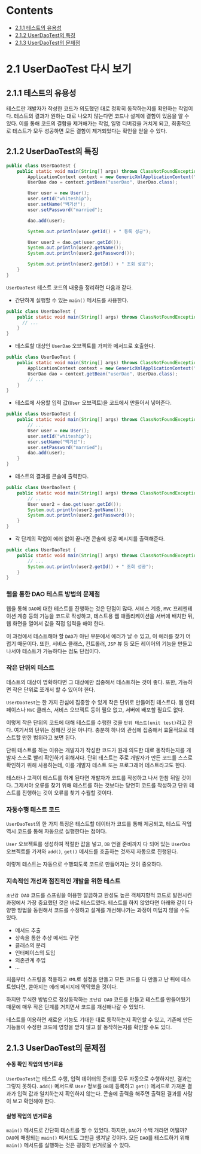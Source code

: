 # Contents

- [2.1.1 테스트의 유용성](#211-테스트의-유용성)
- [2.1.2 UserDaoTest의 특징](#212-UserDaoTest의-특징)
- [2.1.3 UserDaoTest의 문제점](#213-UserDaoTest의-문제점)

# 2.1 UserDaoTest 다시 보기

## 2.1.1 테스트의 유용성

테스트란 개발자가 작성한 코드가 의도했던 대로 정확히 동작하는지를 확인하는 작업이다. 테스트의 결과가 원하는 대로 나오지 않는다면 코드나 설계에 결함이 있음을 알 수 있다. 이를 통해 코드의 결함을 제거해가는 작업, 일명 디버깅을 거치게 되고, 최종적으로 테스트가 모두 성공하면 모든 결함이 제거되었다는 확인을 얻을 수 있다.

## 2.1.2 UserDaoTest의 특징

```java
public class UserDaoTest {
    public static void main(String[] args) throws ClassNotFoundException, SQLException {
        ApplicationContext context = new GenericXmlApplicationContext("applicationContext.xml");
        UserDao dao = context.getBean("userDao", UserDao.class);

        User user = new User();
        user.setId("whiteship");
        user.setName("백기선");
        user.setPassword("married");

        dao.add(user);

        System.out.println(user.getId() + " 등록 성공");

        User user2 = dao.get(user.getId());
        System.out.println(user2.getName());
        System.out.println(user2.getPassword());

        System.out.println(user2.getId() + " 조회 성공");
    }
}
```

`UserDaoTest` 테스트 코드의 내용을 정리하면 다음과 같다.

- 간단하게 실행할 수 있는 `main()` 메서드를 사용한다.

```java
public class UserDaoTest {
    public static void main(String[] args) throws ClassNotFoundException, SQLException {
      // ...
    }
}
```

- 테스트할 대상인 `UserDao` 오브젝트를 가져와 메서드로 호출한다.

```java
public class UserDaoTest {
    public static void main(String[] args) throws ClassNotFoundException, SQLException {
        ApplicationContext context = new GenericXmlApplicationContext("applicationContext.xml");
        UserDao dao = context.getBean("userDao", UserDao.class);
        // ...
    }
}
```

- 테스트에 사용할 입력 값(`User` 오브젝트)을 코드에서 만들어서 넣어준다.

```java
public class UserDaoTest {
    public static void main(String[] args) throws ClassNotFoundException, SQLException {
        // ...
        User user = new User();
        user.setId("whiteship");
        user.setName("백기선");
        user.setPassword("married");
        dao.add(user);
    }
}
```

- 테스트의 결과를 콘솔에 출력한다.

```java
public class UserDaoTest {
    public static void main(String[] args) throws ClassNotFoundException, SQLException {
        // ...
        User user2 = dao.get(user.getId());
        System.out.println(user2.getName());
        System.out.println(user2.getPassword());
    }
}
```

- 각 단계의 작업이 에러 없이 끝나면 콘솔에 성공 메시지를 출력해준다.

```java
public class UserDaoTest {
    public static void main(String[] args) throws ClassNotFoundException, SQLException {
        // ...
        System.out.println(user2.getId() + " 조회 성공");
    }
}
```

### 웹을 통한 DAO 테스트 방법의 문제점

웹을 통해 `DAO`에 대한 테스트를 진행하는 것은 단점이 많다. 서비스 계층, `MVC` 프레젠테이션 계층 등의 기능을 코드로 작성하고, 테스트용 웹 애플리케이션을 서버에 배치한 뒤, 웹 화면을 열어서 값을 직접 입력을 해야 한다.

이 과정에서 테스트해야 할 `DAO`가 아닌 부분에서 에러가 날 수 있고, 이 에러를 찾기 어렵기 때문이다. 또한, 서비스 클래스, 컨트롤러, `JSP` 뷰 등 모든 레이어의 기능을 만들고 나서야 테스트가 가능하다는 점도 단점이다.

### 작은 단위의 테스트

테스트의 대상이 명확하다면 그 대상에만 집중해서 테스트하는 것이 좋다. 또한, 가능하면 작은 단위로 쪼개서 할 수 있어야 한다.

`UserDaoTest`는 한 가지 관심에 집중할 수 있게 작은 단위로 만들어진 테스트다. 웹 인터페이스나 `MVC` 클래스, 서비스 오브젝트 등이 필요 없고, 서버에 배포할 필요도 없다.

이렇게 작은 단위의 코드에 대해 테스트를 수행한 것을 `단위 테스트(unit test)`라고 한다. 여기서의 단위는 정해진 것은 아니다. 충분히 하나의 관심에 집중해서 효율적으로 테스트할 만한 범위라고 보면 된다.

단위 테스트를 하는 이유는 개발자가 작성한 코드가 원래 의도한 대로 동작하는지를 개발자 스스로 빨리 확인하기 위해서다. 단위 테스트는 주로 개발자가 만든 코드를 스스로 확인하기 위해 사용하는데, 이를 개발자 테스트 또는 프로그래머 테스트라고도 한다.

테스터나 고객이 테스트를 하게 된다면 개발자가 코드를 작성하고 나서 한참 뒤일 것이다. 그제서야 오류를 찾기 위해 테스트를 하는 것보다는 당연히 코드를 작성하고 단위 테스트를 진행하는 것이 오류를 찾기 수월할 것이다.

### 자동수행 테스트 코드

`UserDaoTest`의 한 가지 특징은 테스트할 데이터가 코드를 통해 제공되고, 테스트 작업 역시 코드를 통해 자동으로 실행한다는 점이다.

`User` 오브젝트를 생성하여 적절한 값을 넣고, `DB` 연결 준비까지 다 되어 있는 `UserDao` 오브젝트를 가져와 `add()`, `get()` 메서드를 호출하는 것까지 자동으로 진행된다.

이렇게 테스트는 자동으로 수행되도록 코드로 만들어지는 것이 중요하다.

### 지속적인 개선과 점진적인 개발을 위한 테스트

`초난감 DAO` 코드를 스프링을 이용한 깔끔하고 완성도 높은 객체지향적 코드로 발전시킨 과정에서 가장 중요했던 것은 바로 테스트였다. 테스트를 하지 않았다면 아래와 같이 다양한 방법을 동원해서 코드를 수정하고 설계를 개선해나가는 과정이 미덥지 않을 수도 있다.

- 메서드 추출
- 상속을 통한 추상 메서드 구현
- 클래스의 분리
- 인터페이스의 도입
- 의존관계 주입
- ...

처음부터 스프링을 적용하고 `XML`로 설정을 만들고 모든 코드를 다 만들고 난 뒤에 테스트했다면, 쏟아지는 에러 메시지에 막막했을 것이다.

하지만 무식한 방법으로 정상동작하는 `초난감 DAO` 코드를 만들고 테스트를 만들어뒀기 때문에 매우 작은 단계를 거치면서 코드를 개선해나갈 수 있었다.

테스트를 이용하면 새로운 기능도 기대한 대로 동작하는지 확인할 수 있고, 기존에 만든 기능들이 수정한 코드에 영향을 받지 않고 잘 동작하는지를 확인할 수도 있다.

## 2.1.3 UserDaoTest의 문제점

#### 수동 확인 작업의 번거로움

`UserDaoTest`는 테스트 수행, 입력 데이터의 준비를 모두 자동으로 수행하지만, 결과는 그렇지 못하다. `add()` 메서드로 `User` 정보를 `DB`에 등록하고 `get()` 메서드로 가져온 결과가 입력 값과 일치하는지 확인하지 않는다. 콘솔에 출력을 해주면 출력된 결과를 사람이 보고 확인해야 한다.

#### 실행 작업의 번거로움

`main()` 메서드로 간단히 테스트를 할 수 있었다. 하지만, `DAO`가 수백 개라면 어떨까? `DAO`에 매칭되는 `main()` 메서드도 그만큼 생겨날 것이다. 모든 `DAO`를 테스트하기 위해 `main()` 메서드를 실행하는 것은 굉장히 번거로울 수 있다.
